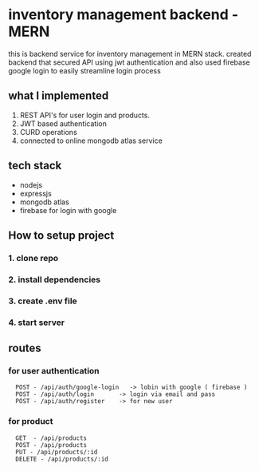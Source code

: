 # inventory management backend - MERN

this is backend service for inventory management in MERN stack.
created backend that secured API using jwt authentication and also used firebase google login to easily streamline login process


## what I implemented 
1. REST API's for user login and products.
2. JWT based authentication
3. CURD operations
4. connected to online mongodb atlas service


## tech stack 
- nodejs
- expressjs
- mongodb atlas
- firebase for login with google

## How to setup project

  ### 1. clone repo
  ### 2. install dependencies
  ### 3. create .env file 
  ### 4. start server

## routes 

  ### for user authentication
      POST - /api/auth/google-login   -> lobin with google ( firebase )
      POST - /api/auth/login       -> login via email and pass
      POST - /api/auth/register    -> for new user 

  ### for product
      GET  - /api/products
      POST - /api/products
      PUT - /api/products/:id 
      DELETE - /api/products/:id 



      


  
  
